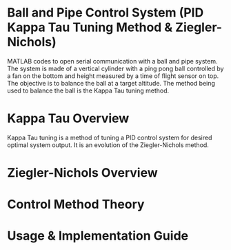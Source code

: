 # Ball and Pipe Control System (PID Kappa Tau Tuning Method & Ziegler-Nichols)
MATLAB codes to open serial communication with a ball and pipe system. The system is made of a vertical cylinder with a ping pong ball controlled by a fan on the bottom and height measured by a time of flight sensor on top. The objective is to balance the ball at a target altitude. The method being used to balance the ball is the Kappa Tau tuning method. 

# Kappa Tau Overview
Kappa Tau tuning is a method of tuning a PID control system for desired optimal system output. It is an evolution of the Ziegler-Nichols method.

# Ziegler-Nichols Overview

# Control Method Theory


# Usage & Implementation Guide

